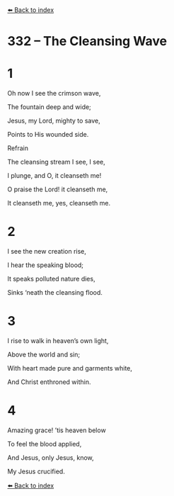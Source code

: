 [⬅️ Back to index](../README.md)

# 332 – The Cleansing Wave





# 1

Oh now I see the crimson wave,

The fountain deep and wide;

Jesus, my Lord, mighty to save,

Points to His wounded side.



Refrain

The cleansing stream I see, I see,

I plunge, and O, it cleanseth me!

O praise the Lord! it cleanseth me,

It cleanseth me, yes, cleanseth me.



# 2

I see the new creation rise,

I hear the speaking blood;

It speaks polluted nature dies,

Sinks ‘neath the cleansing flood.



# 3

I rise to walk in heaven’s own light,

Above the world and sin;

With heart made pure and garments white,

And Christ enthroned within.



# 4

Amazing grace! ’tis heaven below

To feel the blood applied,

And Jesus, only Jesus, know,

My Jesus crucified.

[⬅️ Back to index](../README.md)
